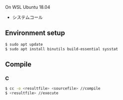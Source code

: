 On WSL Ubuntu 18.04

* システムコール

## Environment setup

```sh
$ sudo apt update
$ sudo apt install binutils build-essential sysstat
```

## Compile

### C

```sh
$ cc -o <resultfile> <sourcefile> //compile
$ <resultfile> //execute
```
